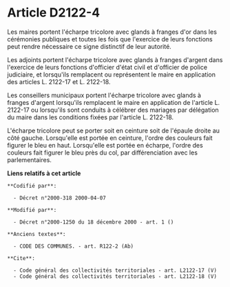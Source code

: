 # Article D2122-4

Les maires portent l'écharpe tricolore avec glands à franges d'or dans les cérémonies publiques et toutes les fois que
l'exercice de leurs fonctions peut rendre nécessaire ce signe distinctif de leur autorité. 

Les adjoints portent l'écharpe tricolore avec glands à franges d'argent dans l'exercice de leurs fonctions d'officier d'état
civil et d'officier de police judiciaire, et lorsqu'ils remplacent ou représentent le maire en application des articles L.
2122-17 et L. 2122-18. 

Les conseillers municipaux portent l'écharpe tricolore avec glands à franges d'argent lorsqu'ils remplacent le maire en
application de l'article L. 2122-17 ou lorsqu'ils sont conduits à célébrer des mariages par délégation du maire dans les
conditions fixées par l'article L. 2122-18. 

L'écharpe tricolore peut se porter soit en ceinture soit de l'épaule droite au côté gauche. Lorsqu'elle est portée en
ceinture, l'ordre des couleurs fait figurer le bleu en haut. Lorsqu'elle est portée en écharpe, l'ordre des couleurs fait
figurer le bleu près du col, par différenciation avec les parlementaires.

**Liens relatifs à cet article**

	**Codifié par**:

	  - Décret n°2000-318 2000-04-07

	**Modifié par**:

	  - Décret n°2000-1250 du 18 décembre 2000 - art. 1 ()

	**Anciens textes**:

	  - CODE DES COMMUNES. - art. R122-2 (Ab)

	**Cite**:

	  - Code général des collectivités territoriales - art. L2122-17 (V)
	  - Code général des collectivités territoriales - art. L2122-18 (V)
